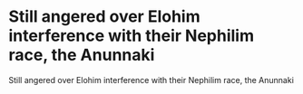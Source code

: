 # Still angered over Elohim interference with their Nephilim race, the Anunnaki

Still angered over Elohim interference with their Nephilim race, the Anunnaki